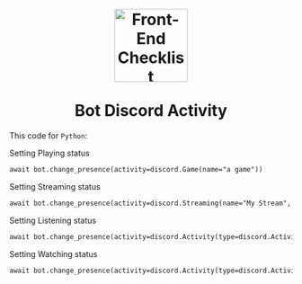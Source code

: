 <h1 align="center">
<br>
  <img src="https://blog.logomyway.com/wp-content/uploads/2020/12/discord-mascot.png" alt="Front-End Checklist" width="130">
  <br>
    <br>
  Bot Discord Activity
  <br>
</h1>


This code for `Python`:


Setting Playing status
```xml
await bot.change_presence(activity=discord.Game(name="a game"))
```

Setting Streaming status
```xml
await bot.change_presence(activity=discord.Streaming(name="My Stream", url=my_twitch_url))
```

Setting Listening status
```xml
await bot.change_presence(activity=discord.Activity(type=discord.ActivityType.listening, name="a song"))
```

Setting Watching status
```xml
await bot.change_presence(activity=discord.Activity(type=discord.ActivityType.watching, name="a movie"))
```
